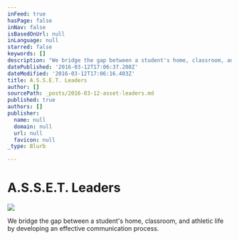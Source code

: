 ```yaml
---
inFeed: true
hasPage: false
inNav: false
isBasedOnUrl: null
inLanguage: null
starred: false
keywords: []
description: "We bridge the gap between a student's home, classroom, and athletic life by developing an effective communication process."
datePublished: '2016-03-12T17:06:37.208Z'
dateModified: '2016-03-12T17:06:16.403Z'
title: A.S.S.E.T. Leaders
author: []
sourcePath: _posts/2016-03-12-asset-leaders.md
published: true
authors: []
publisher:
  name: null
  domain: null
  url: null
  favicon: null
_type: Blurb

---
```

# A.S.S.E.T. Leaders
![](https://the-grid-user-content.s3-us-west-2.amazonaws.com/2bc23c4c-fceb-44dd-ac32-f9ba58c5c520.png)

We bridge the gap between a student's home, classroom, and athletic life by developing an effective communication process.